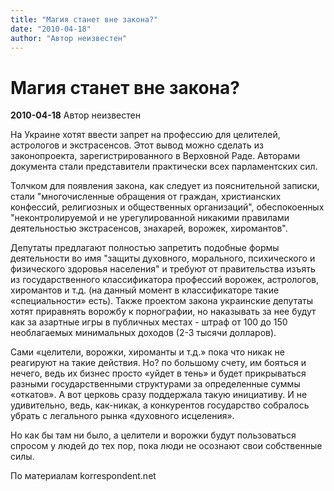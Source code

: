 ```yaml
---
title: "Магия станет вне закона?"
date: "2010-04-18"
author: "Автор неизвестен"
---
```


# Магия станет вне закона?

**2010-04-18** Автор неизвестен

На Украине хотят ввести запрет на профессию для целителей, астрологов и экстрасенсов. Этот вывод можно сделать из законопроекта, зарегистрированного в Верховной Раде. Авторами документа стали представители практически всех парламентских сил.

Толчком для появления закона, как следует из пояснительной записки, стали "многочисленные обращения от граждан, христианских конфессий, религиозных и общественных организаций", обеспокоенных "неконтролируемой и не урегулированной никакими правилами деятельностью экстрасенсов, знахарей, ворожек, хиромантов".

Депутаты предлагают полностью запретить подобные формы деятельности во имя "защиты духовного, морального, психического и физического здоровья населения" и требуют от правительства изъять из государственного классификатора профессий ворожек, астрологов, хиромантов и т.д. (на данный момент в классификаторе такие «специальности» есть). Также проектом закона украинские депутаты хотят приравнять ворожбу к порнографии, но наказывать за нее будут как за азартные игры в публичных местах - штраф от 100 до 150 необлагаемых минимальных доходов (2-3 тысячи долларов).

Сами «целители, ворожки, хироманты и т.д.» пока что никак не реагируют на такие действия. Но? по большому счету, им бояться и нечего, ведь их бизнес просто «уйдет в тень» и будет прикрываться разными государственными структурами за определенные суммы «откатов». А вот церковь сразу поддержала такую инициативу. И не удивительно, ведь, как-никак, а конкурентов государство собралось убрать с легального рынка «духовного исцеления».

Но как бы там ни было, а целители и ворожки будут пользоваться спросом у людей до тех пор, пока люди не осознают свои собственные силы.

По материалам korrespondent.net